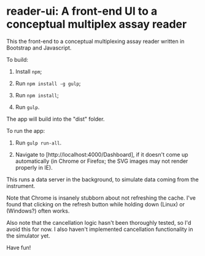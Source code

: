# reader-ui:  A front-end UI to a conceptual multiplex assay reader

This the front-end to a conceptual multiplexing assay reader written in
Bootstrap and Javascript.


To build:

1.  Install `npm`;

2.  Run `npm install -g gulp`;

3.  Run `npm install`;

4.  Run `gulp`.

The app will build into the "dist" folder.


To run the app:

1.  Run `gulp run-all`.

2. Navigate to [http://localhost:4000/Dashboard], if it doesn't come up
automatically (in Chrome or Firefox; the SVG images may not render properly
in IE).

This runs a data server in the background, to simulate data coming from the
instrument.

Note that Chrome is insanely stubborn about not refreshing the cache. I've found
that clicking on the refresh button while holding down <CTRL> (Linux) or <Shift>
(Windows?) often works.


Also note that the cancellation logic hasn't been thoroughly tested, so I'd
avoid this for now. I also haven't implemented cancellation functionality in the
simulator yet.


Have fun!